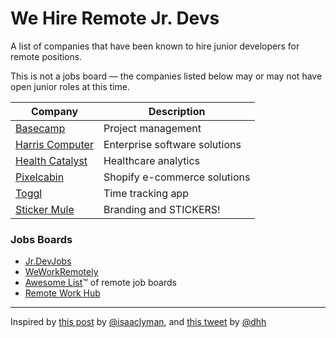 # We Hire Remote Jr. Devs
A list of companies that have been known to hire junior developers for remote positions.

This is not a jobs board &mdash; the companies listed below may or may not have open junior roles at this time.

| Company  | Description |
| -------- |------------ |
|[Basecamp](https://basecamp.com/about/jobs)|Project management|
|[Harris Computer](https://harriscomputer.wd3.myworkdayjobs.com/1)|Enterprise software solutions|
|[Health Catalyst](https://www.healthcatalyst.com/job-openings/)|Healthcare analytics|
|[Pixelcabin](https://pixelcabin.io/)|Shopify e-commerce solutions|
|[Toggl](https://toggl.com/jobs/)|Time tracking app|
|[Sticker Mule](https://www.stickermule.com/career/ce28dfcc-6260-4703-9b99-66c69b34493a)|Branding and STICKERS!|

### Jobs Boards
- [Jr.DevJobs](https://www.jrdevjobs.com/)
- [WeWorkRemotely](https://weworkremotely.com/)
- [Awesome List](https://github.com/lukasz-madon/awesome-remote-job#job-boards):tm: of remote job boards
- [Remote Work Hub](https://remoteworkhub.com/remote-jobs/)

---
Inspired by [this post](https://dev.to/isaacandsuch/if-you-dont-hire-juniors-you-dont-deserve-seniors-48kb) by [@isaaclyman](https://github.com/isaaclyman), and [this tweet](https://twitter.com/dhh/status/1043204269770330112) by [@dhh](https://github.com/dhh)

